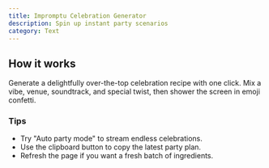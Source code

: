 ```yaml
---
title: Impromptu Celebration Generator
description: Spin up instant party scenarios
category: Text
---
```


## How it works

Generate a delightfully over-the-top celebration recipe with one click. Mix a vibe, venue, soundtrack, and special twist, then shower the screen in emoji confetti.

### Tips

- Try "Auto party mode" to stream endless celebrations.
- Use the clipboard button to copy the latest party plan.
- Refresh the page if you want a fresh batch of ingredients.
